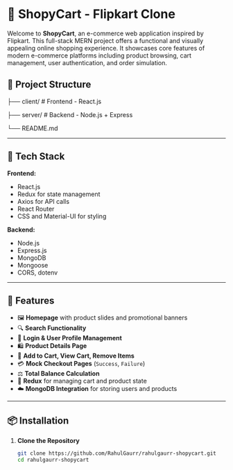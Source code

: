 # 🛒 ShopyCart - Flipkart Clone

Welcome to **ShopyCart**, an e-commerce web application inspired by Flipkart. This full-stack MERN project offers a functional and visually appealing online shopping experience. It showcases core features of modern e-commerce platforms including product browsing, cart management, user authentication, and order simulation.

## 📁 Project Structure

├── client/ # Frontend - React.js

├── server/ # Backend - Node.js + Express

└── README.md 



---

## 🔧 Tech Stack

**Frontend:**
- React.js
- Redux for state management
- Axios for API calls
- React Router
- CSS and Material-UI for styling

**Backend:**
- Node.js
- Express.js
- MongoDB
- Mongoose
- CORS, dotenv

---

## 🚀 Features

- 🖼️ **Homepage** with product slides and promotional banners  
- 🔍 **Search Functionality**  
- 👤 **Login & User Profile Management**  
- 🛍️ **Product Details Page**  
- 🛒 **Add to Cart, View Cart, Remove Items**  
- 💳 **Mock Checkout Pages** (`Success`, `Failure`)  
- ⚖️ **Total Balance Calculation**  
- 🔄 **Redux** for managing cart and product state  
- ☁️ **MongoDB Integration** for storing users and products

---

## 📦 Installation

1. **Clone the Repository**
   ```bash
   git clone https://github.com/RahulGaurr/rahulgaurr-shopycart.git
   cd rahulgaurr-shopycart


